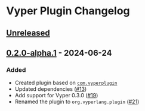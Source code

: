 <!-- Keep a Changelog guide -> https://keepachangelog.com -->

# Vyper Plugin Changelog

## [Unreleased]

## [0.2.0-alpha.1] - 2024-06-24

### Added

- Created plugin based on [`com.vyperplugin`](https://plugins.jetbrains.com/plugin/19039-vyper)
- Updated dependencies ([#13](https://github.com/NikitaMishin/vyper-plugin/pull/13))
- Add support for Vyper 0.3.0 ([#19](https://github.com/NikitaMishin/vyper-plugin/pull/19))
- Renamed the plugin to `org.vyperlang.plugin` ([#21](https://github.com/NikitaMishin/vyper-plugin/pull/21))

[Unreleased]: https://github.com/DanielSchiavini/vyper-plugin/compare/v0.2.0-alpha.1...HEAD
[0.2.0-alpha.1]: https://github.com/DanielSchiavini/vyper-plugin/commits/v0.2.0-alpha.1
